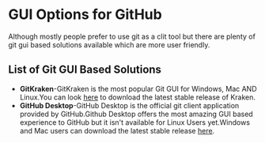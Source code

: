 # GUI Options for GitHub

Although mostly people prefer to use git as a clit tool but there are plenty of git gui based solutions available which are more user friendly.

## List of Git GUI Based Solutions

* **GitKraken**-GitKraken is the most popular Git GUI for Windows, Mac AND Linux.You can look [here](https://www.gitkraken.com/) to download the latest stable release of Kraken.
* **GitHub Desktop**-GitHub Desktop is the official git client application provided by GitHub.Github Desktop offers the most amazing GUI based experience to GitHub but it isn't available for Linux Users yet.Windows and Mac users can download the latest stable release [here](https://desktop.github.com/).
